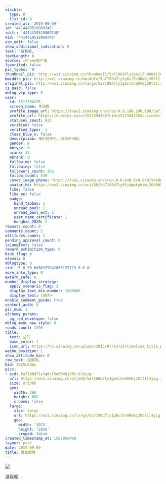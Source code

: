 ```yaml
---
visible:
  type: 0
  list_id: 0
created_at: '2019-09-09'
id: '4414410518869748'
idstr: '4414410518869748'
mid: '4414410518869748'
can_edit: false
show_additional_indication: 0
text: '逗我呢… '
textLength: 8
source: iPhone客户端
favorited: false
pic_types: '0'
thumbnail_pic: http://wx1.sinaimg.cn/thumbnail/5a7198d7ly1g6sl5n90m6j20tt1l4jzg.jpg
bmiddle_pic: http://wx1.sinaimg.cn/bmiddle/5a7198d7ly1g6sl5n90m6j20tt1l4jzg.jpg
original_pic: http://wx1.sinaimg.cn/large/5a7198d7ly1g6sl5n90m6j20tt1l4jzg.jpg
is_paid: false
mblog_vip_type: 0
user:
  id: 1517394135
  screen_name: 李消极
  profile_image_url: https://tvax2.sinaimg.cn/crop.0.0.180.180.180/5a7198d7ly8fjdgmtyktmj20500500so.jpg?KID=imgbed,tva&Expires=1606399257&ssig=256z4pYqw4
  profile_url: https://m.weibo.cn/u/1517394135?uid=1517394135&luicode=10000011&lfid=2304131517394135_-_WEIBO_SECOND_PROFILE_WEIBO
  statuses_count: 613
  verified: false
  verified_type: -1
  close_blue_v: false
  description: 唯忆轻狂年，风流任沉醉。
  gender: m
  mbtype: 0
  urank: 33
  mbrank: 0
  follow_me: false
  following: false
  followers_count: 362
  follow_count: 549
  cover_image_phone: https://tva1.sinaimg.cn/crop.0.0.640.640.640/549d0121tw1egm1kjly3jj20hs0hsq4f.jpg
  avatar_hd: https://wx2.sinaimg.cn/orj480/5a7198d7ly8fjdgmtyktmj20500500so.jpg
  like: false
  like_me: false
  badge:
    bind_taobao: 1
    unread_pool: 1
    unread_pool_ext: 1
    user_name_certificate: 1
    hongbao_2020: 2
reposts_count: 0
comments_count: 5
attitudes_count: 1
pending_approval_count: 0
isLongText: false
reward_exhibition_type: 0
hide_flag: 0
mlevel: 0
mblogtype: 0
rid: '5_0_50_6666975942856125713_0_0_0'
more_info_type: 0
extern_safe: 0
number_display_strategy:
  apply_scenario_flag: 3
  display_text_min_number: 1000000
  display_text: 100万+
enable_comment_guide: true
content_auth: 0
pic_num: 1
alchemy_params:
  ug_red_envelope: false
mblog_menu_new_style: 0
reads_count: 1290
title:
  text: 公开
  base_color: 1
  icon_url: https://h5.sinaimg.cn/upload/2015/07/14/34/timeline_title_public_default.png
weibo_position: 1
show_attitude_bar: 0
raw_text: 逗我呢… ​​​
bid: I62SLBdqs
pics:
- pid: 5a7198d7ly1g6sl5n90m6j20tt1l4jzg
  url: https://wx1.sinaimg.cn/orj360/5a7198d7ly1g6sl5n90m6j20tt1l4jzg.jpg
  size: orj360
  geo:
    width: 360
    height: 689
    croped: false
  large:
    size: large
    url: https://wx1.sinaimg.cn/large/5a7198d7ly1g6sl5n90m6j20tt1l4jzg.jpg
    geo:
      width: '1073'
      height: '2056'
      croped: false
created_timestamp_at: 1567958400
layout: post
date: 2019-09-09
title: 发表微博
---
```


![](http://wx1.sinaimg.cn/large/5a7198d7ly1g6sl5n90m6j20tt1l4jzg.jpg)

逗我呢… 

